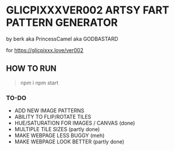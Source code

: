 # GLICPIXXXVER002 ARTSY FART PATTERN GENERATOR

by berk aka PrincessCamel aka GODBASTARD

for https://glicpixxx.love/ver002

## HOW TO RUN

> npm i
> npm start

### TO-DO

- ADD NEW IMAGE PATTERNS
- ABILITY TO FLIP/ROTATE TILES
- HUE/SATURATION FOR IMAGES / CANVAS (done)
- MULTIPLE TILE SIZES (partly done)
- MAKE WEBPAGE LESS BUGGY (meh)
- MAKE WEBPAGE LOOK BETTER (partly done)

